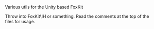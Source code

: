 Various utils for the Unity based FoxKit

Throw into FoxKit\IH or something.
Read the comments at the top of the files for usage.